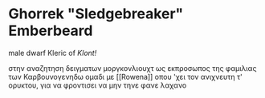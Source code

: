 # Ghorrek "Sledgebreaker" Emberbeard

male dwarf Kleric of _Klont!_

στην αναζητηση δειγματων μοργκονλιουχτ ως εκπροσωπος της φαμιλιας των Καρβουνογενηδω
ομαδι με [[Rowena]] οπου 'χει τον ανιχνευτη τ' ορυκτου, για να φροντισει να μην τηνε φανε λαχανο